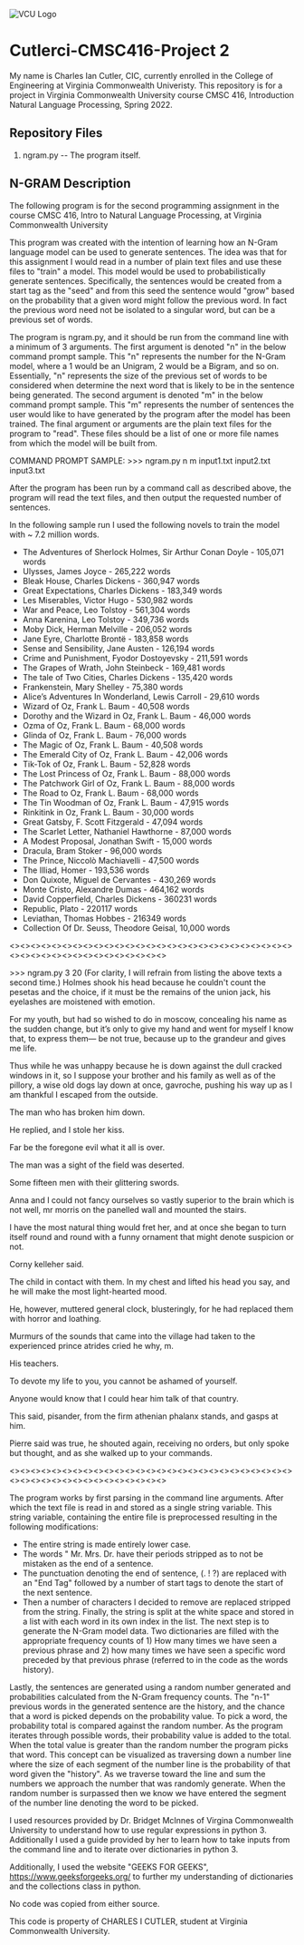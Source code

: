 ![VCU Logo](https://ocpe.vcu.edu/media/ocpe/images/logos/bm_CollEng_CompSci_RF2_hz_4c.png)

# Cutlerci-CMSC416-Project 2
My name is Charles Ian Cutler, CIC, currently enrolled in the College of Engineering at Virginia Commonwealth Univeristy. 
This repository is for a project in Virginia Commonwealth University course CMSC 416, Introduction Natural Language Processing, Spring 2022.
## Repository Files
1) ngram.py -- The program itself.
## N-GRAM Description
 The following program is for the second programming assignment in the course CMSC 416, Intro to Natural Language Processing, at Virginia Commonwealth University

This program was created with the intention of learning how an N-Gram language model can be used to generate sentences. The idea was that for this assignment I would read in a number of plain text files and use these files to "train" a model. This model would be used to probabilistically generate sentences. Specifically, the sentences would be created from a start tag as the "seed" and from this seed the sentence would "grow" based on the probability that a given word might follow the previous word. In fact the previous word need not be isolated to a singular word, but can be a previous set of words.

The program is ngram.py, and it should be run from the command line with a minimum of 3 arguments. The first argument is denoted "n" in the below command prompt sample. This "n" represents the number for the N-Gram model, where a 1 would be an Unigram, 2 would be a Bigram, and so on. Essentially, "n" represents the size of the previous set of words to be considered when determine the next word that is likely to be in the sentence being generated. The second argument is denoted "m" in the below command prompt sample. This "m" represents the number of sentences the user would like to have generated by the program after the model has been trained. The final argument or arguments are the plain text files for the program to "read". These files should be a list of one or more file names from which the model will be built from.

COMMAND PROMPT SAMPLE: >>> ngram.py n m input1.txt input2.txt input3.txt

After the program has been run by a command call as described above, the program will read the text files, and then output the requested number of sentences.

In the following sample run I used the following novels to train the model with ~ 7.2 million words.
   - The Adventures of Sherlock Holmes, Sir Arthur Conan Doyle - 105,071 words
   - Ulysses, James Joyce - 265,222 words
   - Bleak House, Charles Dickens - 360,947 words
   - Great Expectations, Charles Dickens - 183,349 words
   - Les Miserables, Victor Hugo - 530,982 words
   - War and Peace, Leo Tolstoy - 561,304 words
   - Anna Karenina, Leo Tolstoy - 349,736 words
   - Moby Dick, Herman Melville - 206,052 words
   - Jane Eyre, Charlotte Brontë - 183,858 words
   - Sense and Sensibility, Jane Austen - 126,194 words
   - Crime and Punishment, Fyodor Dostoyevsky - 211,591 words
   - The Grapes of Wrath, John Steinbeck - 169,481 words
   - The tale of Two Cities, Charles Dickens - 135,420 words
   - Frankenstein, Mary Shelley - 75,380 words
   - Alice’s Adventures In Wonderland, Lewis Carroll - 29,610 words
   - Wizard of Oz, Frank L. Baum  - 40,508 words
   - Dorothy and the Wizard in Oz, Frank L. Baum - 46,000 words
   - Ozma of Oz, Frank L. Baum - 68,000 words
   - Glinda of Oz, Frank L. Baum - 76,000 words
   - The Magic of Oz, Frank L. Baum - 40,508 words
   - The Emerald City of Oz, Frank L. Baum - 42,006 words
   - Tik-Tok of Oz, Frank L. Baum - 52,828 words
   - The Lost Princess of Oz, Frank L. Baum - 88,000 words
   - The Patchwork Girl of Oz, Frank L. Baum - 88,000 words
   - The Road to Oz, Frank L. Baum - 68,000 words
   - The Tin Woodman of Oz, Frank L. Baum - 47,915 words
   - Rinkitink in Oz, Frank L. Baum - 30,000 words
   - Great Gatsby, F. Scott Fitzgerald - 47,094 words
   - The Scarlet Letter, Nathaniel Hawthorne - 87,000 words
   - A Modest Proposal, Jonathan Swift - 15,000 words
   - Dracula, Bram Stoker - 96,000 words
   - The Prince, Niccolò Machiavelli - 47,500 words
   - The Illiad, Homer - 193,536 words
   - Don Quixote, Miguel de Cervantes - 430,269 words
   - Monte Cristo, Alexandre Dumas - 464,162 words
   - David Copperfield, Charles Dickens - 360231 words
   - Republic, Plato - 220117 words
   - Leviathan, Thomas Hobbes - 216349 words
   - Collection Of Dr. Seuss, Theodore Geisal, 10,000 words

<><><><><><><><><><><><><><><><><><><><><><><><><><><><><><><><><><><><><><><><><><>

\>\>\> ngram.py 3 20 (For clarity, I will refrain from listing the above texts a second time.)
 Holmes shook his head because he couldn't count the pesetas and the choice, if it must be the remains of the union jack, his eyelashes are moistened with emotion.

 For my youth, but had so wished to do in moscow, concealing his name as the sudden change, but it’s only to give my hand and went for myself I know that, to express them— be not true, because up to the grandeur and gives me life.

 Thus while he was unhappy because he is down against the dull cracked windows in it, so I suppose your brother and his family as well as of the pillory, a wise old dogs lay down at once, gavroche, pushing his way up as I am thankful I escaped from the outside.

 The man who has broken him down.

 He replied, and I stole her kiss.

 Far be the foregone evil what it all is over.

 The man was a sight of the field was deserted.

 Some fifteen men with their glittering swords.

 Anna and I could not fancy ourselves so vastly superior to the brain which is not well, mr morris on the panelled wall and mounted the stairs.

 I have the most natural thing would fret her, and at once she began to turn itself round and round with a funny ornament that might denote suspicion or not.

 Corny kelleher said.

 The child in contact with them.
 In my chest and lifted his head you say, and he will make the most light-hearted mood.

 He, however, muttered general clock, blusteringly, for he had replaced them with horror and loathing.

 Murmurs of the sounds that came into the village had taken to the experienced prince atrides cried he why, m.

 His teachers.

 To devote my life to you, you cannot be ashamed of yourself.

 Anyone would know that I could hear him talk of that country.

 This said, pisander, from the firm athenian phalanx stands, and gasps at him.

 Pierre said was true, he shouted again, receiving no orders, but only spoke but thought, and as she walked up to your commands.

<><><><><><><><><><><><><><><><><><><><><><><><><><><><><><><><><><><><><><><><><><>

The program works by first parsing in the command line arguments. After which the text file is read in and stored as a single string variable. This string variable, containing the entire file is preprocessed resulting in the following modifications:
 - The entire string is made entirely lower case.
 - The words " Mr. Mrs. Dr. have their periods stripped as to not be mistaken as the end of a sentence.
 - The punctuation denoting the end of sentence, (. ! ?) are replaced with an "End Tag" followed by a number of start tags to denote the start of the next sentence.
 - Then a number of characters I decided to remove are replaced stripped from the string.
Finally, the string is split at the white space and stored in a list with each word in its own index in the list. The next step is to generate the N-Gram model data. Two dictionaries are filled with the appropriate frequency counts of 1) How many times we have seen a previous phrase and 2) how many times we have seen a specific word preceded by that previous phrase (referred to in the code as the words history).

Lastly, the sentences are generated using a random number generated and probabilities calculated from the N-Gram frequency counts. The "n-1" previous words in the generated sentence are the history, and the chance that a word is picked depends on the probability value. To pick a word, the probability total is compared against the random number. As the program iterates through possible words, their probability value is added to the total. When the total value is greater than the random number the program picks that word. This concept can be visualized as traversing down a number line where the size of each segment of the number line is the probability of that word given the "history". As we traverse toward the line and sum the numbers we approach the number that was randomly generate. When the random number is surpassed then we know we have entered the segment of the number line denoting the word to be picked.

I used resources provided by Dr. Bridget McInnes of Virgina Commonwealth University to understand how to use regular expressions in python 3. Additionally I used a guide provided by her to learn how to take inputs from the command line and to iterate over dictionaries in python 3.

Additionally, I used the website "GEEKS FOR GEEKS", https://www.geeksforgeeks.org/ to further my understanding of dictionaries and the collections class in python.

No code was copied from either source.

This code is property of CHARLES I CUTLER, student at Virginia Commonwealth University.
